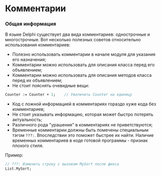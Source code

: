 # Комментарии

### Общая информация

В языке Delphi существует два вида комментариев: однострочные и многострочные. Вот несколько полезных советов относительно использования комментариев:

* Полезно использовать комментарии в начале модуля для указания его назначения;
* Комментарии можно использовать для описания класса перед его объявлением;
* Комментарии можно использовать для описания методов класса перед их объявлением;
* Не стоит пояснять очевидные вещи:

```Pascal
Counter := Counter + 1;    // Увеличить Counter на единицу
```

* Код с ложной информацией в комментариях гораздо хуже кода без комментариев;
* Не стоит указывать информацию, которая может быстро потерять актуальность;
* Различного рода "урашения" в комментариях не приветствуются;
* Временные комментарии должны быть помечены специальным тэгом `???:`. Впоследствии это поможет быстрее их найти. Наличие временных комментариев в коде готовой программы - признак плохого стиля.

Пример:

```Pascal
// ???: Изменить строку с вызовом MySort после фикса
List.MySort;
```



